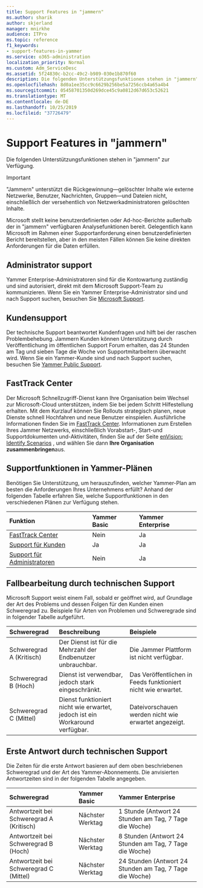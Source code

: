 ```yaml
---
title: Support Features in "jammern"
ms.author: sharik
author: skjerland
manager: mnirkhe
audience: ITPro
ms.topic: reference
f1_keywords:
- support-features-in-yammer
ms.service: o365-administration
localization_priority: Normal
ms.custom: Adm_ServiceDesc
ms.assetid: 5f24830c-b2cc-49c2-b989-030e1b870f60
description: Die folgenden Unterstützungsfunktionen stehen in "jammern" zur Verfügung.
ms.openlocfilehash: 8d0a1ee35cc9c6629b256be5a7256ccb4a65a4b4
ms.sourcegitcommit: 05458701350d269dce45c9a0812d67d653c52621
ms.translationtype: MT
ms.contentlocale: de-DE
ms.lasthandoff: 10/25/2019
ms.locfileid: "37726479"
---
```

# <a name="support-features-in-yammer"></a>Support Features in "jammern"

Die folgenden Unterstützungsfunktionen stehen in "jammern" zur Verfügung.
  
> [!IMPORTANT]
> "Jammern" unterstützt die Rückgewinnung&mdash;gelöschter Inhalte wie externe Netzwerke, Benutzer, Nachrichten, Gruppen&mdash;und Dateien nicht, einschließlich der versehentlich von Netzwerkadministratoren gelöschten Inhalte.
>
> Microsoft stellt keine benutzerdefinierten oder Ad-hoc-Berichte außerhalb der in "jammern" verfügbaren Analysefunktionen bereit. Gelegentlich kann Microsoft im Rahmen einer Supportanforderung einen benutzerdefinierten Bericht bereitstellen, aber in den meisten Fällen können Sie keine direkten Anforderungen für die Daten erfüllen.

## <a name="administrator-support"></a>Administrator support

Yammer Enterprise-Administratoren sind für die Kontowartung zuständig und sind autorisiert, direkt mit dem Microsoft Support-Team zu kommunizieren. Wenn Sie ein Yammer Enterprise-Administrator sind und nach Support suchen, besuchen Sie [Microsoft Support](https://go.microsoft.com/fwlink/p/?LinkId=330922).

## <a name="customer-support"></a>Kundensupport

Der technische Support beantwortet Kundenfragen und hilft bei der raschen Problembehebung. Jammern Kunden können Unterstützung durch Veröffentlichung im öffentlichen Support Forum erhalten, das 24 Stunden am Tag und sieben Tage die Woche von Supportmitarbeitern überwacht wird. Wenn Sie ein Yammer-Kunde sind und nach Support suchen, besuchen Sie [Yammer Public Support](https://go.microsoft.com/fwlink/p/?LinkId=330921).
   
## <a name="fasttrack-center"></a>FastTrack Center

Der Microsoft Schnellzugriff-Dienst kann Ihre Organisation beim Wechsel zur Microsoft-Cloud unterstützen, indem Sie bei jedem Schritt Hilfestellung erhalten. Mit dem Kurzlauf können Sie Rollouts strategisch planen, neue Dienste schnell Hochfahren und neue Benutzer einspielen. Ausführliche Informationen finden Sie im [FastTrack Center](https://go.microsoft.com/fwlink/?LinkID=518597&amp;clcid=0x409). Informationen zum Erstellen Ihres Jammer Netzwerks, einschließlich Vorabstart-, Start-und Supportdokumenten und-Aktivitäten, finden Sie auf der Seite [enVision: Identify Scenarios](https://fasttrack.microsoft.com/office/envision/identify-scenarios) , und wählen Sie dann **Ihre Organisation zusammenbringen**aus.

## <a name="support-features-across-yammer-plans"></a>Supportfunktionen in Yammer-Plänen

Benötigen Sie Unterstützung, um herauszufinden, welcher Yammer-Plan am besten die Anforderungen Ihres Unternehmens erfüllt? Anhand der folgenden Tabelle erfahren Sie, welche Supportfunktionen in den verschiedenen Plänen zur Verfügung stehen.
  
|**Funktion**|**Yammer Basic**|**Yammer Enterprise**|
|:-----|:-----|:-----|
|[FastTrack Center](https://go.microsoft.com/fwlink/?LinkID=518597&amp;clcid=0x409) <br/> |Nein  <br/> |Ja  <br/> |
|[Support für Kunden](support-features-in-yammer.md#customer-support) <br/> |Ja  <br/> |Ja  <br/> |
|[Support für Administratoren](support-features-in-yammer.md#administrator-support) <br/> |Nein  <br/> |Ja  <br/> |
 
## <a name="technical-support-case-handling"></a>Fallbearbeitung durch technischen Support

Microsoft Support weist einem Fall, sobald er geöffnet wird, auf Grundlage der Art des Problems und dessen Folgen für den Kunden einen Schweregrad zu. Beispiele für Arten von Problemen und Schweregrade sind in folgender Tabelle aufgeführt. 
  
|**Schweregrad**|**Beschreibung**|**Beispiele**|
|:-----|:-----|:-----|
|Schweregrad A (Kritisch)  <br/> |Der Dienst ist für die Mehrzahl der Endbenutzer unbrauchbar.  <br/> |Die Jammer Plattform ist nicht verfügbar.  <br/> |
|Schweregrad B (Hoch)  <br/> |Dienst ist verwendbar, jedoch stark eingeschränkt.  <br/> |Das Veröffentlichen in Feeds funktioniert nicht wie erwartet.  <br/> |
|Schweregrad C (Mittel)  <br/> |Dienst funktioniert nicht wie erwartet, jedoch ist ein Workaround verfügbar.  <br/> |Dateivorschauen werden nicht wie erwartet angezeigt.  <br/> |

## <a name="technical-support-initial-response-times"></a>Erste Antwort durch technischen Support

Die Zeiten für die erste Antwort basieren auf dem oben beschriebenen Schweregrad und der Art des Yammer-Abonnements. Die anvisierten Antwortzeiten sind in der folgenden Tabelle angegeben.
  
|**Schweregrad**|**Yammer Basic**|**Yammer Enterprise**|
|:-----|:-----|:-----|
|Antwortzeit bei Schweregrad A (Kritisch)  <br/> |Nächster Werktag  <br/> |1 Stunde (Antwort 24 Stunden am Tag, 7 Tage die Woche)  <br/> |
|Antwortzeit bei Schweregrad B (Hoch)  <br/> |Nächster Werktag  <br/> |8 Stunden (Antwort 24 Stunden am Tag, 7 Tage die Woche)  <br/> |
|Antwortzeit bei Schweregrad C (Mittel)  <br/> |Nächster Werktag  <br/> |24 Stunden (Antwort 24 Stunden am Tag, 7 Tage die Woche)  <br/> |
